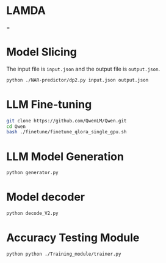 # LAMDA
=
# Model Slicing
The input file is `input.json` and the output file is `output.json`.

```bash
python ./NAR-predictor/dp2.py input.json output.json
```

# LLM Fine-tuning
```bash
git clone https://github.com/QwenLM/Qwen.git
cd Qwen
bash ./finetune/finetune_qlora_single_gpu.sh
```

# LLM Model Generation
```bash
python generator.py
```


# Model decoder
```bash
python decode_V2.py
```


# Accuracy Testing Module
```bash
python python ./Training_module/trainer.py
```



